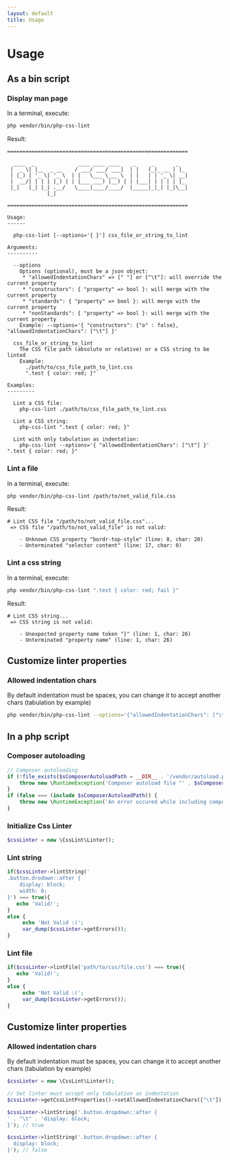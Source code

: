 ```yaml
---
layout: default
title: Usage
---
```


# Usage

## As a bin script

### Display man page

In a terminal, execute:

```sh
php vendor/bin/php-css-lint
```

Result:

```
===========================================================

  ____  _              ____ ____ ____    _     _       _
 |  _ \| |__  _ __    / ___/ ___/ ___|  | |   (_)_ __ | |_
 | |_) | '_ \| '_ \  | |   \___ \___ \  | |   | | '_ \| __|
 |  __/| | | | |_) | | |___ ___) |__) | | |___| | | | | |_
 |_|   |_| |_| .__/   \____|____/____/  |_____|_|_| |_|\__|
             |_|

===========================================================

Usage:
------

  php-css-lint [--options='{ }'] css_file_or_string_to_lint

Arguments:
----------

  --options
    Options (optional), must be a json object:
     * "allowedIndentationChars" => [" "] or ["\t"]: will override the current property
     * "constructors": { "property" => bool }: will merge with the current property
     * "standards": { "property" => bool }: will merge with the current property
     * "nonStandards": { "property" => bool }: will merge with the current property
    Example: --options='{ "constructors": {"o" : false}, "allowedIndentationChars": ["\t"] }'

  css_file_or_string_to_lint
    The CSS file path (absolute or relative) or a CSS string to be linted
    Example:
      ./path/to/css_file_path_to_lint.css
      ".test { color: red; }"

Examples:
---------

  Lint a CSS file:
    php-css-lint ./path/to/css_file_path_to_lint.css

  Lint a CSS string:
    php-css-lint ".test { color: red; }"

  Lint with only tabulation as indentation:
    php-css-lint --options='{ "allowedIndentationChars": ["\t"] }' ".test { color: red; }"
```

### Lint a file

In a terminal, execute:

```sh
php vendor/bin/php-css-lint /path/to/not_valid_file.css
```

Result:

```
# Lint CSS file "/path/to/not_valid_file.css"...
 => CSS file "/path/to/not_valid_file" is not valid:

    - Unknown CSS property "bordr-top-style" (line: 8, char: 20)
    - Unterminated "selector content" (line: 17, char: 0)
```

### Lint a css string

In a terminal, execute:

```sh
php vendor/bin/php-css-lint ".test { color: red; fail }"
```

Result:

```
# Lint CSS string...
 => CSS string is not valid:

    - Unexpected property name token "}" (line: 1, char: 26)
    - Unterminated "property name" (line: 1, char: 26)
```

## Customize linter properties

### Allowed indentation chars

By default indentation must be spaces, you can change it to accept another chars (tabulation by example)

```sh
php vendor/bin/php-css-lint --options='{"allowedIndentationChars": ["\t"]}' ".test { color: red; }"
```

## In a php script

### Composer autoloading

```php
// Composer autoloading
if (!file_exists($sComposerAutoloadPath = __DIR__ . '/vendor/autoload.php')) {
    throw new \RuntimeException('Composer autoload file "' . $sComposerAutoloadPath . '" does not exist');
}
if (false === (include $sComposerAutoloadPath)) {
    throw new \RuntimeException('An error occured while including composer autoload file "' . $sComposerAutoloadPath . '"');
}
```

### Initialize Css Linter

```php
$cssLinter = new \CssLint\Linter();
```

### Lint string

```php
if($cssLinter->lintString('
.button.drodown::after {
    display: block;
    width: 0;
}') === true){
   echo 'Valid!';
}
else {
     echo 'Not Valid :(';
     var_dump($cssLinter->getErrors());
}
```

### Lint file

```php
if($cssLinter->lintFile('path/to/css/file.css') === true){
   echo 'Valid!';
}
else {
     echo 'Not Valid :(';
     var_dump($cssLinter->getErrors());
}
```

## Customize linter properties

### Allowed indentation chars

By default indentation must be spaces, you can change it to accept another chars (tabulation by example)

```php
$cssLinter = new \CssLint\Linter();

// Set linter must accept only tabulation as indentation
$cssLinter->getCssLintProperties()->setAllowedIndentationChars(["\t"]);

$cssLinter->lintString('.button.dropdown::after {
' . "\t" . 'display: block;
}'); // true

$cssLinter->lintString('.button.dropdown::after {
  display: block;
}'); // false
```
